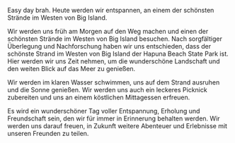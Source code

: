 Easy day brah. Heute werden wir entspannen, an einem der schönsten Strände im Westen von Big Island.

Wir werden uns früh am Morgen auf den Weg machen und einen der schönsten Strände im Westen von Big Island besuchen. Nach sorgfältiger Überlegung und Nachforschung haben wir uns entschieden, dass der schönste Strand im Westen von Big Island der Hapuna Beach State Park ist. Hier werden wir uns Zeit nehmen, um die wunderschöne Landschaft und den weiten Blick auf das Meer zu genießen.

Wir werden im klaren Wasser schwimmen, uns auf dem Strand ausruhen und die Sonne genießen. Wir werden uns auch ein leckeres Picknick zubereiten und uns an einem köstlichen Mittagessen erfreuen.

Es wird ein wunderschöner Tag voller Entspannung, Erholung und Freundschaft sein, den wir für immer in Erinnerung behalten werden. Wir werden uns darauf freuen, in Zukunft weitere Abenteuer und Erlebnisse mit unseren Freunden zu teilen.